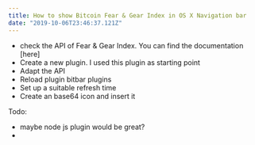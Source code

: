 ```yaml
---
title: How to show Bitcoin Fear & Gear Index in OS X Navigation bar
date: "2019-10-06T23:46:37.121Z"
---
```


- check the API of Fear & Gear Index. You can find the documentation [here]
- Create a new plugin. I used this plugin as starting point
- Adapt the API
- Reload plugin bitbar plugins
- Set up a suitable refresh time
- Create an base64 icon and insert it

Todo:

- maybe node js plugin would be great?
-

